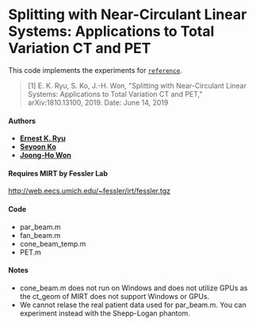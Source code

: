 # Splitting with Near-Circulant Linear Systems: Applications to Total Variation CT and PET

This code implements the experiments for [`reference`](https://arxiv.org/abs/1810.13100).

> [1] E. K. Ryu, S. Ko, J.-H. Won, "Splitting with Near-Circulant Linear Systems: Applications to Total Variation CT and PET," arXiv:1810.13100, 2019.
Date:  June 14, 2019

#### Authors
- [**Ernest K. Ryu**](http://www.math.ucla.edu/~eryu/)
- [**Seyoon Ko**](https://kose-y.github.io/)
- [**Joong-Ho Won**](https://sites.google.com/site/johannwon/)

#### Requires MIRT by Fessler Lab
http://web.eecs.umich.edu/~fessler/irt/fessler.tgz

#### Code
- par_beam.m
- fan_beam.m	
- cone_beam_temp.m
- PET.m

#### Notes 
- cone_beam.m does not run on Windows and does not utilize GPUs as the ct_geom of MIRT does not support Windows or GPUs.
- We cannot relase the real patient data used for par_beam.m. You can experiment instead with the Shepp-Logan phantom.
